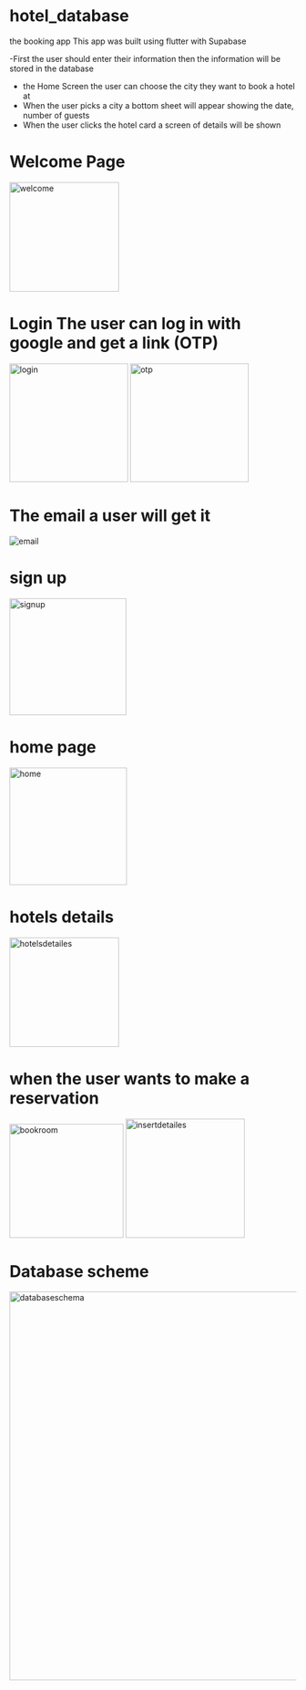 # hotel_database


the booking app 
This app was built using flutter with Supabase 

 -First the user should enter their information then the information will be stored in the database 
- the Home Screen the user can choose the city they want to book a hotel at 
- When the user picks a city a bottom sheet will appear showing the date, number of guests 
- When the user clicks the hotel card a screen of details will be shown 


# Welcome Page
<img width="192" alt="welcome" src="https://github.com/reef-mohammad/hotel/assets/74217487/d810cd8a-a2f6-4a95-b3c8-e41fb480b2ba">

  # Login  The user can log in with google and get a link (OTP)
<img width="208" alt="login" src="https://github.com/reef-mohammad/hotel/assets/74217487/e9caa850-3ebb-45e6-aec9-b800b408a83f">

<img width="208" alt="otp" src="https://github.com/reef-mohammad/hotel/assets/74217487/e82b6c7a-3c78-4e18-8395-f45420f42c6c">

# The email a user will get it
![email](https://github.com/reef-mohammad/hotel/assets/74217487/0c0cbb51-643d-4a38-bade-758f29f1d01e)
# sign up 
<img width="205" alt="signup" src="https://github.com/reef-mohammad/hotel/assets/74217487/9bded26b-6932-4993-8079-d9bd5c231a46">

# home page 
<img width="206" alt="home" src="https://github.com/reef-mohammad/hotel/assets/74217487/230beee5-f9f8-4134-898e-5082b10dafe2">

# hotels details 
<img width="192" alt="hotelsdetailes" src="https://github.com/reef-mohammad/hotel/assets/74217487/11d51c8e-e86a-405d-8f6c-e0f9e699d2f6">

# when the user wants to make a reservation

<img width="200" alt="bookroom" src="https://github.com/reef-mohammad/hotel/assets/74217487/70acaa52-c5f6-4e1c-8495-02bc966c9dd2">


<img width="209" alt="insertdetailes" src="https://github.com/reef-mohammad/hotel/assets/74217487/df45d56e-dd07-4a78-ae0a-a4d6d983acb2">



# Database scheme

<img width="682" alt="databaseschema" src="https://github.com/reef-mohammad/hotel/assets/74217487/3a8f1f60-fd46-4a79-a953-fd5cc0799b86">
